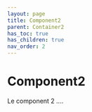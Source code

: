 ```yaml
---
layout: page
title: Component2
parent: Container2
has_toc: true
has_children: true
nav_order: 2
---
```


# Component2
Le component 2 ....